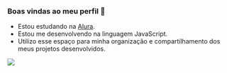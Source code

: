 ### Boas vindas ao meu perfil 💙

- Estou estudando na [Alura](https://www.alura.com.br).
- Estou me desenvolvendo na linguagem JavaScript.
- Utilizo esse espaço para minha organização e compartilhamento dos meus projetos desenvolvidos.

![](https://github.com/LaraFBL/LaraFBL/assets/151880580/332ee9aa-a9dd-4e63-a088-530f6d12637e)
